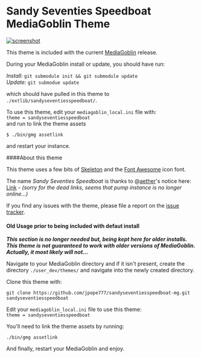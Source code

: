 Sandy Seventies Speedboat MediaGoblin Theme
===========================================

[![screenshot](https://media.jpope.org/mgoblin_media/media_entries/503/snapshot137.medium.png)](https://media.jpope.org/u/jpope/m/mediagoblin-theme-sandy-seventies-speedboat/)

This theme is included with the current [MediaGoblin](http://mediagoblin.org) release.

During your MediaGoblin install or update, you should have run:

*Install:* `git submodule init && git submodule update`  
*Update:* `git submodue update`  

which should have pulled in this theme to `./extlib/sandyseventiesspeedboat/`.

To use this theme, edit your `mediagoblin_local.ini` file with:  
`theme = sandyseventiesspeedboat`  
and run to link the theme assets  

    $ ./bin/gmg assetlink  

and restart your instance.

####About this theme

This theme uses a few bits of [Skeleton](http://www.getskeleton.com) and the [Font Awesome](http://fontawesome.io) icon font.

The name _Sandy Seventies Speedboat_ is thanks to @[aether](https://blahblahblah.indyshop.org/aether)'s notice here: [Link](https://blahblahblah.indyshop.org/aether/comment/-Z5gahTpRbGVpTlYizQZkA) - *(sorry for the dead links, seems that pump instance is no longer online...)*

If you find any issues with the theme, please file a report on the [issue tracker](https://github.com/jpope777/sandyseventiesspeedboat-mg/issues).

#### Old Usage prior to being included with defaut install

***This section is no longer needed but, being kept here for older installs. This theme is not guaranteed to work with older versions of MediaGoblin. Actually, it most likely will not...***

Navigate to your MediaGoblin directory and if it isn't present, create the directory `./user_dev/themes/` and navigate into the newly created directory.

Clone this theme with:

    git clone https://github.com/jpope777/sandyseventiesspeedboat-mg.git sandyseventiesspeedboat

Edit your `mediagoblin_local.ini` file to use this theme:  
`theme = sandyseventiesspeedboat`

You'll need to link the theme assets by running:

    ./bin/gmg assetlink

And finally, restart your MediaGoblin and enjoy.
